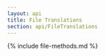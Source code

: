 ```yaml
---
layout: api
title: File Translations
section: api/FileTranslations
---
```


{% include file-methods.md %}